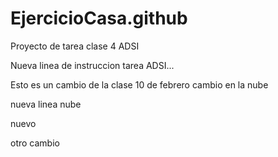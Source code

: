 # EjercicioCasa.github

Proyecto de tarea clase 4 ADSI

Nueva linea de instruccion tarea ADSI...

Esto es un cambio de la clase 10 de febrero
cambio en la nube


nueva linea nube

nuevo 

otro cambio
